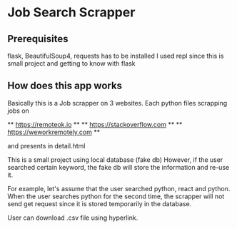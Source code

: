 # Job Search Scrapper

## Prerequisites
flask, BeautifulSoup4, requests has to be installed
I used repl since this is small project and getting to know with flask

## How does this app works
Basically this is a Job scrapper on 3 websites.
Each python files scrapping jobs on

  ** https://remoteok.io **
  ** https://stackoverflow.com **
  ** https://weworkremotely.com **
 
 and presents in detail.html
 
 This is a small project using local database (fake db)
 However, if the user searched certain keyword, the fake db will store the information and re-use it.
 
 For example, let's assume that the user searched python, react and python.
 When the user searches python for the second time, the scrapper will not send get request
 since it is stored temporarily in the database.
 
 User can download .csv file using hyperlink.
